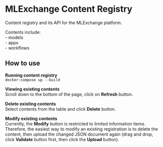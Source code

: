 # MLExchange Content Registry
Content registry and its API for the MLExchange platform.

Contents include:  
	- models  
	- apps  
	- workflows  

## How to use
**Running content registry**   
`docker-compose up --build`

**Viewing existing contents**  
Scroll down to the bottom of the page, click on **Refresh** button.

**Delete existing contents**  
Select contents from the table and click **Delete** button.

**Modify existing contents**  
Currently, the **Modify** button is restricted to limited information items. 
Therefore, the easiest way to modify an existing registration is to delete the content, then upload the changed JSON document again (drag and drop, click **Validate** button first, then click the **Upload** button).

